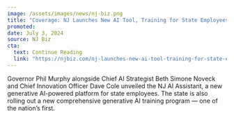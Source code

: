 ```yaml
---
image: /assets/images/news/nj-biz.png
title: "Coverage: NJ Launches New AI Tool, Training for State Employees"
promoted:
date: July 3, 2024
source: NJ Biz
cta:
  text: Continue Reading
  link: "https://njbiz.com/nj-launches-new-ai-tool-training-for-state-employees/"
---
```


Governor Phil Murphy alongside Chief AI Strategist Beth Simone Noveck and Chief Innovation Officer Dave Cole unveiled the NJ AI Assistant, a new generative AI-powered platform for state employees. The state is also rolling out a new comprehensive generative AI training program — one of the nation’s first.
